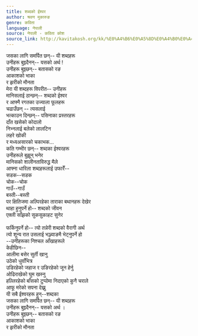 ```yaml
---
title: शब्दको ईश्वर
author: श्रवण मुकारुङ
genre: कविता
language: नेपाली
source: नेपाली - कविता कोश
source_link: http://kavitakosh.org/kk/%E0%A4%B6%E0%A5%8D%E0%A4%B0%E0%A4%B5%E0%A4%A3_%E0%A4%AE%E0%A5%81%E0%A4%95%E0%A4%BE%E0%A4%B0%E0%A5%81%E0%A4%99
---
```


जसका लागि समर्पित छन्-- यी शब्दहरू  
उनीहरू बुझ्दैनन्-- यसको अर्थ !  
उनीहरू बुझ्छन्-- बतासको रङ  
आकाशको भाका  
र झरीको मौनता  
मेरा यी शब्दहरू विपरीत-- उनीहरू  
मानिसलाई ठान्छन्-- शब्दको ईश्वर  
र आफ्नै रगतका उज्याला फूलहरू  
चढाउँछन् -- त्यसलाई  
भत्काउन दिन्छन्-- पसिनाका प्रस्तरहरू  
दाँत खसेको कोदालो  
निभ्नलाई बलेको लालटिन  
लहरे खोकी  
र मध्यअसारको चकाभक...  
कति गम्भीर छन्-- शब्दका ईश्वरहरू  
उनीहरूले बुझून् भनेर  
मानिसको शालीनताविरुद्ध मैले  
आफ्ना धारिला शब्दहरूलाई उफारेँ--  
सडक--सडक  
चोक--चोक  
गाउँ--गाउँ  
बस्ती--बस्ती  
पर क्षितिजमा अल्पिरहेका ताराका बथानहरू देखेर  
थाहा हुनुपर्ने हो-- शब्दको जीवन  
एक्ली साँझको सुकसुकाहट सुनेर  
   
फर्किनुपर्ने हो-- त्यो तन्नेरी शब्दको वैरागी अर्थ  
त्यो शून्य रात उसलाई भञ्ज्याङमै भेट्नुपर्ने हो  
--उनीहरूका निश्चल आँखाहरूले  
केहीछिन--  
आलीमा बसेर सुर्ती खानु  
उठेको धुवाँभित्र  
उडिरहेको जहाज र उङिरहेको जून हेर्नु  
ओढिराखेको घुम खस्नु  
हल्लिरहेको बाँसको टुप्पोमा निदाएको कुनै चराले  
आफू मरेको सपना देख्नु  
यी सबै ईश्वरहरू हुन्--शब्दका  
जसका लागि समर्पित छन्-- यी शब्दहरू  
उनीहरू बुझ्दैनन्-- यसको अर्थ ।  
उनीहरू बुझ्छन्-- बतासको रङ  
आकाशको भाका  
र झरीको मौनता
